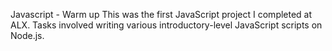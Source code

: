 Javascript - Warm up
This was the first JavaScript project I completed at ALX. Tasks involved writing various introductory-level JavaScript scripts on Node.js.